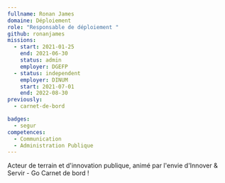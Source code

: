 ```yaml
---
fullname: Ronan James
domaine: Déploiement
role: "Responsable de déploiement "
github: ronanjames
missions:
  - start: 2021-01-25
    end: 2021-06-30
    status: admin
    employer: DGEFP
  - status: independent
    employer: DINUM
    start: 2021-07-01
    end: 2022-08-30
previously:
  - carnet-de-bord

badges:
  - segur
competences:
  - Communication
  - Administration Publique
---
```


Acteur de terrain et d'innovation publique, animé par l'envie d'Innover & Servir - Go Carnet de bord !
